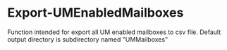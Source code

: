 # Export-UMEnabledMailboxes
Function intended for export all UM enabled mailboxes to csv file. Default output directory is subdirectory named "UMMailboxes"
